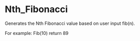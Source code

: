 # Nth_Fibonacci 
Generates the Nth Fibonacci value based on user input fib(n).

For example: Fib(10)  return 89
